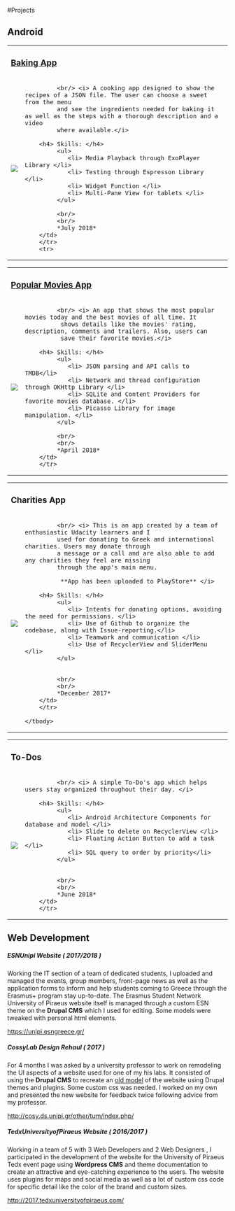 
#Projects

## Android


<table cellspacing="0" cellpadding="0" style="border: none;">
    <tbody>
        <tr> <td colspan="2"> <h3> <u> Baking App </u> </h3> </td> </tr>
        <tr> 
        <td>
                <img src="https://via.placeholder.com/350x150"> </td>
        <td> 
        
             <br/> <i> A cooking app designed to show the recipes of a JSON file. The user can choose a sweet from the menu
             and see the ingredients needed for baking it as well as the steps with a thorough description and a video 
             where available.</i>
                 
        <h4> Skills: </h4>
             <ul>
                <li> Media Playback through ExoPlayer Library </li>
                <li> Testing through Espresson Library </li>
                <li> Widget Function </li>
                <li> Multi-Pane View for tablets </li>
             </ul>
             
             <br/>
             <br/>
             *July 2018*
        </td>
        </tr>
        <tr> 
        
   </tbody>
</table>

<table>
        <tr> <td colspan="2"> <h3><u> Popular Movies App </u> </h3> </td> </tr>
        <tr>
        <td>  
                <img src="https://via.placeholder.com/350x150"> </td>
        <td> 
        
             <br/> <i> An app that shows the most popular movies today and the best movies of all time. It 
              shows details like the movies' rating, description, comments and trailers. Also, users can 
              save their favorite movies.</i>
                 
        <h4> Skills: </h4>
             <ul>
                <li> JSON parsing and API calls to TMDB</li>
                <li> Network and thread configuration through OKHttp Library </li>
                <li> SQLite and Content Providers for favorite movies database. </li>
                <li> Picasso Library for image manipulation. </li>
             </ul>
             
             <br/>
             <br/>
             *April 2018*
        </td>
        </tr>
</table>

<table>
    <tbody>
    <tr> <td colspan="2"> <h3> Charities App </h3> </td> </tr>
            <tr>
        <td><img src="https://via.placeholder.com/350x150"> </td><td> 
        
             <br/> <i> This is an app created by a team of enthusiastic Udacity learners and I 
             used for donating to Greek and international charities. Users may donate through 
             a message or a call and are also able to add any charities they feel are missing 
             through the app's main menu.
              
              **App has been uploaded to PlayStore** </i>
                 
        <h4> Skills: </h4>
             <ul>
                <li> Intents for donating options, avoiding the need for permissions. </li>
                <li> Use of Github to organize the codebase, along with Issue-reporting.</li>
                <li> Teamwork and communication </li>
                <li> Use of RecyclerView and SliderMenu </li>
             </ul>
             
             
             <br/>
             <br/>
             *December 2017*
        </td>
        </tr>
        
    </tbody>
</table>


<table cellspacing="0" cellpadding="0" style="border: none;">
    <tbody>
        <tr> <td colspan="2"> <h3> To-Dos </h3> </td> </tr>
        <tr> 
        <td>
                <img src="https://via.placeholder.com/350x150"> </td>
        <td> 
        
             <br/> <i> A simple To-Do's app which helps users stay organized throughout their day. </i>
                 
        <h4> Skills: </h4>
             <ul>
                <li> Android Architecture Components for database and model </li>
                <li> Slide to delete on RecyclerView </li>
                <li> Floating Action Button to add a task </li>
                <li> SQL query to order by priority</li>
             </ul>
             
             
             <br/>
             <br/>
             *June 2018*
        </td>
        </tr>
        
   </tbody>
</table>


## Web Development


##### ESNUnipi Website ( 2017/2018 )

Working the IT section of a team of dedicated students, I uploaded and managed the events, group members, front-page news as well 
as the application forms to inform and help students coming to Greece through the Erasmus+ program stay up-to-date.
The Erasmus Student Network University of Piraeus website itself is managed through a custom 
ESN theme on the **Drupal CMS** which I used for editing. Some models were tweaked with personal html elements.


<p><a href="https://unipi.esngreece.gr/"> https://unipi.esngreece.gr/ </a> </p>

##### CossyLab Design Rehaul ( 2017 )

For 4 months I was asked by a university professor to work on remodeling the UI aspects of a website 
used for one of my his labs. It consisted of using the **Drupal CMS** to recreate an [old model](http://tum.ds.unipi.gr/) 
of the website using Drupal themes and plugins. Some custom css was needed. I worked on my own and presented
the new website for feedback twice following advice from my professor.

<p><a href="http://cosy.ds.unipi.gr/other/tum/index.php/">http://cosy.ds.unipi.gr/other/tum/index.php/</a></p>

##### TedxUniversityofPiraeus Website ( 2016/2017 )

Working in a team of 5 with 3 Web Developers and 2 Web Designers , I participated in the development of the website 
for the University of Piraeus Tedx event page using **Wordpress CMS** and 
theme documentation to create an attractive and eye-catching experience to the users. The website uses plugins for 
maps and social media as well as a lot of custom css code for specific detail like the color of the brand and custom sizes.

<p><a href="http://2017.tedxuniversityofpiraeus.com/"> http://2017.tedxuniversityofpiraeus.com/ </a> </p>

